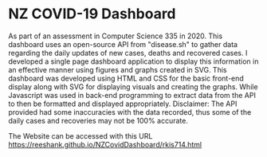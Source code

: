 # NZ COVID-19 Dashboard

As part of an assessment in Computer Science 335 in 2020. This dashboard uses an open-source API from "disease.sh" to gather data regarding the daily updates of new cases, deaths and recovered cases. I developed a single page dashboard application to display this information in an effective manner using figures and graphs created in SVG. This dashboard was developed using HTML and CSS for the basic front-end display along with SVG for displaying visuals and creating the graphs. While Javascript was used in back-end programming to extract data from the API to then be formatted and displayed appropriately. Disclaimer: The API provided had some inaccuracies with the data recorded, thus some of the daily cases and recoveries may not be 100% accurate.

The Website can be accessed with this URL https://reeshank.github.io/NZCovidDashboard/rkis714.html
